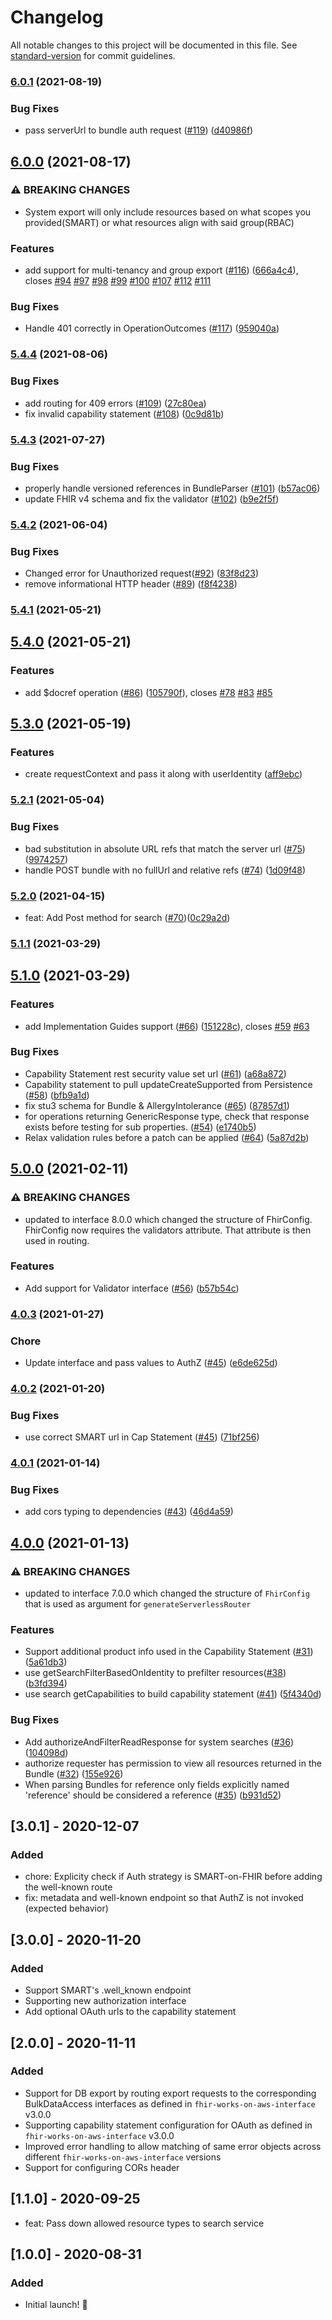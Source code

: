 # Changelog

All notable changes to this project will be documented in this file. See [standard-version](https://github.com/conventional-changelog/standard-version) for commit guidelines.

### [6.0.1](https://github.com/awslabs/fhir-works-on-aws-routing/compare/v6.0.0...v6.0.1) (2021-08-19)


### Bug Fixes

* pass serverUrl to bundle auth request ([#119](https://github.com/awslabs/fhir-works-on-aws-routing/issues/119)) ([d40986f](https://github.com/awslabs/fhir-works-on-aws-routing/commit/d40986fdc194a3107ade884c042d6c99b082e4bb))

## [6.0.0](https://github.com/awslabs/fhir-works-on-aws-routing/compare/v5.4.4...v6.0.0) (2021-08-17)


### ⚠ BREAKING CHANGES

* System export will only include resources based on what scopes you provided(SMART) or what resources align with said group(RBAC)

### Features

* add support for multi-tenancy and group export ([#116](https://github.com/awslabs/fhir-works-on-aws-routing/issues/116)) ([666a4c4](https://github.com/awslabs/fhir-works-on-aws-routing/commit/666a4c472426d8b0aad5651c70aae8f605d7dc84)), closes [#94](https://github.com/awslabs/fhir-works-on-aws-routing/issues/94) [#97](https://github.com/awslabs/fhir-works-on-aws-routing/issues/97) [#98](https://github.com/awslabs/fhir-works-on-aws-routing/issues/98) [#99](https://github.com/awslabs/fhir-works-on-aws-routing/issues/99) [#100](https://github.com/awslabs/fhir-works-on-aws-routing/issues/100) [#107](https://github.com/awslabs/fhir-works-on-aws-routing/issues/107) [#112](https://github.com/awslabs/fhir-works-on-aws-routing/issues/112) [#111](https://github.com/awslabs/fhir-works-on-aws-routing/issues/111)


### Bug Fixes

* Handle 401 correctly in OperationOutcomes ([#117](https://github.com/awslabs/fhir-works-on-aws-routing/issues/117)) ([959040a](https://github.com/awslabs/fhir-works-on-aws-routing/commit/959040ae64ff43d0d979dda5425c903ab8814cef))

### [5.4.4](https://github.com/awslabs/fhir-works-on-aws-routing/compare/v5.4.3...v5.4.4) (2021-08-06)


### Bug Fixes

* add routing for 409 errors ([#109](https://github.com/awslabs/fhir-works-on-aws-routing/issues/109)) ([27c80ea](https://github.com/awslabs/fhir-works-on-aws-routing/commit/27c80ea7455d7cb3f9c184742d9667b4105d2ad3))
* fix invalid capability statement ([#108](https://github.com/awslabs/fhir-works-on-aws-routing/issues/108)) ([0c9d81b](https://github.com/awslabs/fhir-works-on-aws-routing/commit/0c9d81bebdd47a45af23d967b7874d7171ace2bd))

### [5.4.3](https://github.com/awslabs/fhir-works-on-aws-routing/compare/v5.4.2...v5.4.3) (2021-07-27)


### Bug Fixes

* properly handle versioned references in BundleParser ([#101](https://github.com/awslabs/fhir-works-on-aws-routing/issues/101)) ([b57ac06](https://github.com/awslabs/fhir-works-on-aws-routing/commit/b57ac06e8578fd2e701b52e1b262e482536dc999))
* update FHIR v4 schema and fix the validator ([#102](https://github.com/awslabs/fhir-works-on-aws-routing/issues/102)) ([b9e2f5f](https://github.com/awslabs/fhir-works-on-aws-routing/commit/b9e2f5ffe414031ea29ad0c432c66fc8303a0afe))

### [5.4.2](https://github.com/awslabs/fhir-works-on-aws-routing/compare/v5.4.1...v5.4.2) (2021-06-04)


### Bug Fixes

* Changed error for Unauthorized request([#92](https://github.com/awslabs/fhir-works-on-aws-routing/issues/92)) ([83f8d23](https://github.com/awslabs/fhir-works-on-aws-routing/commit/83f8d2317bdbc7c8ae0e4fb3b382c2ac2f9ce97c))
* remove informational HTTP header ([#89](https://github.com/awslabs/fhir-works-on-aws-routing/issues/89)) ([f8f4238](https://github.com/awslabs/fhir-works-on-aws-routing/commit/f8f423813ff8d591c17d952d79989bd934f549a9))

### [5.4.1](https://github.com/awslabs/fhir-works-on-aws-routing/compare/v5.4.0...v5.4.1) (2021-05-21)

## [5.4.0](https://github.com/awslabs/fhir-works-on-aws-routing/compare/v5.3.0...v5.4.0) (2021-05-21)


### Features

* add $docref operation ([#86](https://github.com/awslabs/fhir-works-on-aws-routing/issues/86)) ([105790f](https://github.com/awslabs/fhir-works-on-aws-routing/commit/105790fbd84e1886e000844be8a7fa0ea1d532d6)), closes [#78](https://github.com/awslabs/fhir-works-on-aws-routing/issues/78) [#83](https://github.com/awslabs/fhir-works-on-aws-routing/issues/83) [#85](https://github.com/awslabs/fhir-works-on-aws-routing/issues/85)

## [5.3.0](https://github.com/awslabs/fhir-works-on-aws-routing/compare/v5.2.1...v5.3.0) (2021-05-19)


### Features

* create requestContext and pass it along with userIdentity ([aff9ebc](https://github.com/awslabs/fhir-works-on-aws-routing/commit/aff9ebc2a3c15b37fe618a7605635a35564decc7))

### [5.2.1](https://github.com/awslabs/fhir-works-on-aws-routing/compare/v5.2.0...v5.2.1) (2021-05-04)


### Bug Fixes

* bad substitution in absolute URL refs that match the server url ([#75](https://github.com/awslabs/fhir-works-on-aws-routing/issues/75)) ([9974257](https://github.com/awslabs/fhir-works-on-aws-routing/commit/99742570c8c19d6c730db0ae375bd112f42e4f42))
* handle POST bundle with no fullUrl and relative refs ([#74](https://github.com/awslabs/fhir-works-on-aws-routing/issues/74)) ([1d09f48](https://github.com/awslabs/fhir-works-on-aws-routing/commit/1d09f488307b5b0a447738105815e95be76c2a62))

### [5.2.0](https://github.com/awslabs/fhir-works-on-aws-routing/compare/v5.2.0...v5.1.1) (2021-04-15)

* feat: Add Post method for search ([#70](https://github.com/awslabs/fhir-works-on-aws-routing/pull/70))([0c29a2d](https://github.com/awslabs/fhir-works-on-aws-routing/commit/0c29a2dc9eab953dd64c5cfb18acc48684ce2a71))

### [5.1.1](https://github.com/awslabs/fhir-works-on-aws-routing/compare/v5.1.0...v5.1.1) (2021-03-29)

## [5.1.0](https://github.com/awslabs/fhir-works-on-aws-routing/compare/v5.0.0...v5.1.0) (2021-03-29)

### Features

* add Implementation Guides support ([#66](https://github.com/awslabs/fhir-works-on-aws-routing/issues/66)) ([151228c](https://github.com/awslabs/fhir-works-on-aws-routing/commit/151228c135ac24a25d95b5f5bde2f4bd735b16af)), closes [#59](https://github.com/awslabs/fhir-works-on-aws-routing/issues/59) [#63](https://github.com/awslabs/fhir-works-on-aws-routing/issues/63)


### Bug Fixes

* Capability Statement rest security value set url ([#61](https://github.com/awslabs/fhir-works-on-aws-routing/issues/61)) ([a68a872](https://github.com/awslabs/fhir-works-on-aws-routing/commit/a68a87246c65a8b10da868ba47bd88e3e73b4004))
* Capability statement to pull updateCreateSupported from Persistence ([#58](https://github.com/awslabs/fhir-works-on-aws-routing/issues/58)) ([bfb9a1d](https://github.com/awslabs/fhir-works-on-aws-routing/commit/bfb9a1db3c4705857d0d45afcb0b69eb5d785e85))
* fix stu3 schema for Bundle & AllergyIntolerance ([#65](https://github.com/awslabs/fhir-works-on-aws-routing/issues/65)) ([87857d1](https://github.com/awslabs/fhir-works-on-aws-routing/commit/87857d19c2bbed9e58bf1a042a5c88c3739eb7db))
* for operations returning GenericResponse type, check that response exists before testing for sub properties. ([#54](https://github.com/awslabs/fhir-works-on-aws-routing/issues/54)) ([e1740b5](https://github.com/awslabs/fhir-works-on-aws-routing/commit/e1740b5dfa2abb75b51a43dc0c8c30e5d42ab44b))
* Relax validation rules before a patch can be applied ([#64](https://github.com/awslabs/fhir-works-on-aws-routing/issues/64)) ([5a87d2b](https://github.com/awslabs/fhir-works-on-aws-routing/commit/5a87d2bc11615392d1535ce029db61bc3cd9d17f))

## [5.0.0](https://github.com/awslabs/fhir-works-on-aws-routing/compare/v4.0.3...v5.0.0) (2021-02-11)


### ⚠ BREAKING CHANGES

* updated to interface 8.0.0 which changed the structure of FhirConfig. FhirConfig now requires the validators attribute. That attribute is then used in routing. 

### Features

* Add support for Validator interface ([#56](https://github.com/awslabs/fhir-works-on-aws-routing/issues/56)) ([b57b54c](https://github.com/awslabs/fhir-works-on-aws-routing/commit/b57b54c7ee0ef67799a14ffb6bc66a7e25977659))

### [4.0.3](https://github.com/awslabs/fhir-works-on-aws-routing/compare/v4.0.1...v4.0.3) (2021-01-27)

### Chore

* Update interface and pass values to AuthZ ([#45](https://github.com/awslabs/fhir-works-on-aws-routing/issues/48)) ([e6de625d](https://github.com/awslabs/fhir-works-on-aws-routing/commit/93a7933877fcb73561941c8e12aa5b05e6de625d))

### [4.0.2](https://github.com/awslabs/fhir-works-on-aws-routing/compare/v4.0.1...v4.0.2) (2021-01-20)


### Bug Fixes

* use correct SMART url in Cap Statement ([#45](https://github.com/awslabs/fhir-works-on-aws-routing/issues/45)) ([71bf256](https://github.com/awslabs/fhir-works-on-aws-routing/commit/71bf25699d78828f519d913700af655430f29b7c))

### [4.0.1](https://github.com/awslabs/fhir-works-on-aws-routing/compare/v4.0.0...v4.0.1) (2021-01-14)


### Bug Fixes

* add cors typing to dependencies ([#43](https://github.com/awslabs/fhir-works-on-aws-routing/issues/43)) ([46d4a59](https://github.com/awslabs/fhir-works-on-aws-routing/commit/46d4a596e45da80d19014333ac13b2fd831484b6))

## [4.0.0](https://github.com/awslabs/fhir-works-on-aws-routing/compare/v3.0.1...v4.0.0) (2021-01-13)


### ⚠ BREAKING CHANGES

* updated to interface 7.0.0 which changed the structure of `FhirConfig` that is used as argument for `generateServerlessRouter`

### Features

* Support additional product info used in the Capability Statement ([#31](https://github.com/awslabs/fhir-works-on-aws-routing/issues/31)) ([5a61db3](https://github.com/awslabs/fhir-works-on-aws-routing/commit/5a61db3ac3b50116bdd119b98a929065676a0d0a))
* use getSearchFilterBasedOnIdentity to prefilter resources([#38](https://github.com/awslabs/fhir-works-on-aws-routing/issues/38)) ([b3fd394](https://github.com/awslabs/fhir-works-on-aws-routing/commit/b3fd3949227b7126722056e4940dd5f161d0ce06))
* use search getCapabilities to build capability statement ([#41](https://github.com/awslabs/fhir-works-on-aws-routing/issues/41)) ([5f4340d](https://github.com/awslabs/fhir-works-on-aws-routing/commit/5f4340d83d213d8d46794eba3845110605db0918))


### Bug Fixes

* Add authorizeAndFilterReadResponse for system searches ([#36](https://github.com/awslabs/fhir-works-on-aws-routing/issues/36)) ([104098d](https://github.com/awslabs/fhir-works-on-aws-routing/commit/104098d32f26403587c69045266a1581ffa163ed))
* authorize requester has permission to view all resources returned in the Bundle ([#32](https://github.com/awslabs/fhir-works-on-aws-routing/issues/32)) ([155e926](https://github.com/awslabs/fhir-works-on-aws-routing/commit/155e926a5598b13e110b5e71468337386e75ebb4))
* When parsing Bundles for reference only fields explicitly named 'reference' should be considered a reference ([#35](https://github.com/awslabs/fhir-works-on-aws-routing/issues/35)) ([b931d52](https://github.com/awslabs/fhir-works-on-aws-routing/commit/b931d5248673e5941709d5b2920819fa4a5b2e4d))

## [3.0.1] - 2020-12-07

### Added

- chore: Explicity check if Auth strategy is SMART-on-FHIR before adding the well-known route
- fix: metadata and well-known endpoint so that AuthZ is not invoked (expected behavior)

## [3.0.0] - 2020-11-20

### Added

- Support SMART's .well_known endpoint
- Supporting new authorization interface
- Add optional OAuth urls to the capability statement

## [2.0.0] - 2020-11-11

### Added

- Support for DB export by routing export requests to the corresponding BulkDataAccess interfaces as defined in `fhir-works-on-aws-interface` v3.0.0
- Supporting capability statement configuration for OAuth as defined in `fhir-works-on-aws-interface` v3.0.0
- Improved error handling to allow matching of same error objects across different `fhir-works-on-aws-interface` versions
- Support for configuring CORs header

## [1.1.0] - 2020-09-25

- feat: Pass down allowed resource types to search service

## [1.0.0] - 2020-08-31

### Added

- Initial launch! :rocket:
